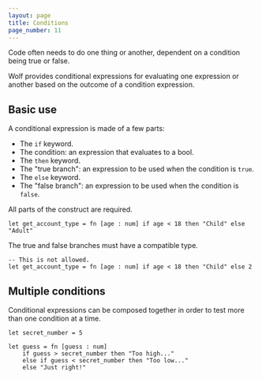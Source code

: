 ```yaml
---
layout: page
title: Conditions
page_number: 11
---
```


Code often needs to do one thing or another, dependent on a condition being true
or false.

Wolf provides conditional expressions for evaluating one expression or another
based on the outcome of a condition expression.

## Basic use

A conditional expression is made of a few parts:

- The `if` keyword.
- The condition: an expression that evaluates to a bool.
- The `then` keyword.
- The "true branch": an expression to be used when the condition is `true`.
- The `else` keyword.
- The "false branch": an expression to be used when the condition is `false`.

All parts of the construct are required.

<!--wolf-->
```
let get_account_type = fn [age : num] if age < 18 then "Child" else "Adult"
```

The true and false branches must have a compatible type.

<!--wolf-->
```
-- This is not allowed.
let get_account_type = fn [age : num] if age < 18 then "Child" else 2
```

## Multiple conditions

Conditional expressions can be composed together in order to test more than one
condition at a time.

<!--wolf-->
```
let secret_number = 5

let guess = fn [guess : num]
	if guess > secret_number then "Too high..." 
	else if guess < secret_number then "Too low..." 
	else "Just right!"
```